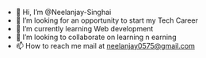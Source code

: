 - 👋 Hi, I’m @Neelanjay-Singhai
- 👀 I’m looking for an opportunity to start my Tech Career
- 🌱 I’m currently learning Web development
- 💞️ I’m looking to collaborate on learning n earning
- 📫 How to reach me mail at neelanjay0575@gmail.com

<!---
Neelanjay-Singhai/Neelanjay-Singhai is a ✨ special ✨ repository because its `README.md` (this file) appears on your GitHub profile.
You can click the Preview link to take a look at your changes.
--->
